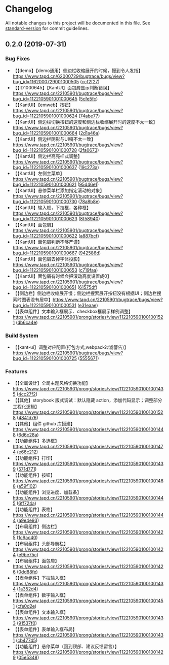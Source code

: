 # Changelog

All notable changes to this project will be documented in this file. See [standard-version](https://github.com/conventional-changelog/standard-version) for commit guidelines.

## 0.2.0 (2019-07-31)


### Bug Fixes

* 【【demo】【demo通用】侧边栏收缩展开的时候，慢到令人发指】https://www.tapd.cn/62000729/bugtrace/bugs/view?bug_id=1162000729001000505 ([ccf2f27](https://github.com/1msoft/em-component/commit/ccf2f27))
* 【【ID1000645】【KantUI】面包屑显示判断错误】https://www.tapd.cn/22105901/bugtrace/bugs/view?bug_id=1122105901001000645 ([5cfe5fc](https://github.com/1msoft/em-component/commit/5cfe5fc))
* 【【KantUI】【emweb】按钮】https://www.tapd.cn/22105901/bugtrace/bugs/view?bug_id=1122105901001000624 ([74abe77](https://github.com/1msoft/em-component/commit/74abe77))
* 【【KantUI】侧边栏切换按钮的速度和侧边栏收缩展开时的速度不太一致】https://www.tapd.cn/22105901/bugtrace/bugs/view?bug_id=1122105901001000664 ([2d1a46a](https://github.com/1msoft/em-component/commit/2d1a46a))
* 【【KantUI】侧边栏阴影与UI稿不太一致】https://www.tapd.cn/22105901/bugtrace/bugs/view?bug_id=1122105901001000728 ([2fa0673](https://github.com/1msoft/em-component/commit/2fa0673))
* 【【KantUI】侧边栏高亮样式调整】https://www.tapd.cn/22105901/bugtrace/bugs/view?bug_id=1122105901001000637 ([19c273a](https://github.com/1msoft/em-component/commit/19c273a))
* 【【KantUI】左侧主菜单】https://www.tapd.cn/22105901/bugtrace/bugs/view?bug_id=1122105901001000621 ([95d46e1](https://github.com/1msoft/em-component/commit/95d46e1))
* 【【KantUI】悬停菜单栏添加指定滚动的对象】https://www.tapd.cn/22105901/bugtrace/bugs/view?bug_id=1122105901001000730 ([78a8b8e](https://github.com/1msoft/em-component/commit/78a8b8e))
* 【【KantUI】输入框，下拉框，各种框】https://www.tapd.cn/22105901/bugtrace/bugs/view?bug_id=1122105901001000623 ([8f58940](https://github.com/1msoft/em-component/commit/8f58940))
* 【【KantUI】面包屑】https://www.tapd.cn/22105901/bugtrace/bugs/view?bug_id=1122105901001000622 ([a887bcf](https://github.com/1msoft/em-component/commit/a887bcf))
* 【【KantUI】面包屑判断不够严谨】https://www.tapd.cn/22105901/bugtrace/bugs/view?bug_id=1122105901001000667 ([942586d](https://github.com/1msoft/em-component/commit/942586d))
* 【【KantUI】面包屑去掉字体投影】https://www.tapd.cn/22105901/bugtrace/bugs/view?bug_id=1122105901001000653 ([c719faa](https://github.com/1msoft/em-component/commit/c719faa))
* 【【KantUI】面包屑有时候会把滚动高度设置成0】https://www.tapd.cn/22105901/bugtrace/bugs/view?bug_id=1122105901001000651 ([61575df](https://github.com/1msoft/em-component/commit/61575df))
* 【【侧边栏】侧边栏收缩展开慢；侧边栏搜索展开按钮没有根据UI；侧边栏搜索时图表没有居中】https://www.tapd.cn/22105901/bugtrace/bugs/view?bug_id=1122105901001000531 ([e31eaae](https://github.com/1msoft/em-component/commit/e31eaae))
* 【【表单组件】文本输入框展示、checkbox框展示样例调整】 https://www.tapd.cn/22105901/prong/stories/view/1122105901001001521 ([db6ca4e](https://github.com/1msoft/em-component/commit/db6ca4e))


### Build System

* 【【kant-ui】调整对应配置(打包方式,webpack过滤警告)】https://www.tapd.cn/22105901/bugtrace/bugs/view?bug_id=1122105901001000725 ([5555671](https://github.com/1msoft/em-component/commit/5555671))


### Features

* 【【全局设计】全局主题风格切换功能】 https://www.tapd.cn/22105901/prong/stories/view/1122105901001001435 ([4cc27f2](https://github.com/1msoft/em-component/commit/4cc27f2))
* 【【其他】storybook 版式调试：默认隐藏 action，添加代码显示；调整部分工程化逻辑】 https://www.tapd.cn/22105901/prong/stories/view/1122105901001001528 ([4841d76](https://github.com/1msoft/em-component/commit/4841d76))
* 【【其他】组件 github 库搭建】 https://www.tapd.cn/22105901/prong/stories/view/1122105901001001448 ([6d6c28a](https://github.com/1msoft/em-component/commit/6d6c28a))
* 【【功能组件】多选框】 https://www.tapd.cn/22105901/prong/stories/view/1122105901001001474 ([e66c212](https://github.com/1msoft/em-component/commit/e66c212))
* 【【功能组件】打印】 https://www.tapd.cn/22105901/prong/stories/view/1122105901001001439 ([571d771](https://github.com/1msoft/em-component/commit/571d771))
* 【【功能组件】按钮】 https://www.tapd.cn/22105901/prong/stories/view/1122105901001001468 ([a59f102](https://github.com/1msoft/em-component/commit/a59f102))
* 【【功能组件】浏览进度、加载条】 https://www.tapd.cn/22105901/prong/stories/view/1122105901001001445 ([6ff724a](https://github.com/1msoft/em-component/commit/6ff724a))
* 【【功能组件】表格】 https://www.tapd.cn/22105901/prong/stories/view/1122105901001001444 ([a9e4e93](https://github.com/1msoft/em-component/commit/a9e4e93))
* 【【布局组件】侧边栏】 https://www.tapd.cn/22105901/prong/stories/view/1122105901001001425 ([1c9ac40](https://github.com/1msoft/em-component/commit/1c9ac40))
* 【【布局组件】头部导航栏】 https://www.tapd.cn/22105901/prong/stories/view/1122105901001001424 ([e9be75c](https://github.com/1msoft/em-component/commit/e9be75c))
* 【【布局组件】面包屑】 https://www.tapd.cn/22105901/prong/stories/view/1122105901001001426 ([0dd88fe](https://github.com/1msoft/em-component/commit/0dd88fe))
* 【【表单组件】下拉输入框】 https://www.tapd.cn/22105901/prong/stories/view/1122105901001001434 ([1a352d4](https://github.com/1msoft/em-component/commit/1a352d4))
* 【【表单组件】数字输入框】 https://www.tapd.cn/22105901/prong/stories/view/1122105901001001451 ([cfe0d2e](https://github.com/1msoft/em-component/commit/cfe0d2e))
* 【【表单组件】文本输入框】 https://www.tapd.cn/22105901/prong/stories/view/1122105901001001433 ([91537f0](https://github.com/1msoft/em-component/commit/91537f0))
* 【【表单组件】表单输入框布局】 https://www.tapd.cn/22105901/prong/stories/view/1122105901001001431 ([cb47745](https://github.com/1msoft/em-component/commit/cb47745))
* 【【功能组件】悬停菜单（回到顶部、建议反馈留言）】 https://www.tapd.cn/22105901/prong/stories/view/1122105901001001429 ([05e5348](https://github.com/1msoft/em-component/commit/05e5348))
